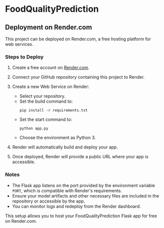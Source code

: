 # FoodQualityPrediction

## Deployment on Render.com

This project can be deployed on Render.com, a free hosting platform for web services.

### Steps to Deploy

1. Create a free account on [Render.com](https://render.com).

2. Connect your GitHub repository containing this project to Render.

3. Create a new Web Service on Render:
   - Select your repository.
   - Set the build command to:
     ```
     pip install -r requirements.txt
     ```
   - Set the start command to:
     ```
     python app.py
     ```
   - Choose the environment as Python 3.

4. Render will automatically build and deploy your app.

5. Once deployed, Render will provide a public URL where your app is accessible.

### Notes

- The Flask app listens on the port provided by the environment variable `PORT`, which is compatible with Render's requirements.
- Ensure your model artifacts and other necessary files are included in the repository or accessible by the app.
- You can monitor logs and redeploy from the Render dashboard.

This setup allows you to host your FoodQualityPrediction Flask app for free on Render.com.

